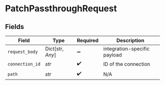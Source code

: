 # PatchPassthroughRequest


## Fields

| Field                        | Type                         | Required                     | Description                  |
| ---------------------------- | ---------------------------- | ---------------------------- | ---------------------------- |
| `request_body`               | Dict[str, *Any*]             | :heavy_minus_sign:           | integration-specific payload |
| `connection_id`              | *str*                        | :heavy_check_mark:           | ID of the connection         |
| `path`                       | *str*                        | :heavy_check_mark:           | N/A                          |
